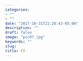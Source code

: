 ```yaml
---
categories:
- ""
- ""
date: "2017-10-31T21:28:43-05:00"
description: ""
draft: false
image: "pic07.jpg"
keywords: ""
slug: 
title: CV
---
```



